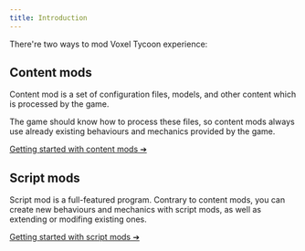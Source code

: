```yaml
---
title: Introduction
---
```


There're two ways to mod Voxel Tycoon experience:

## Content mods

Content mod is a set of configuration files, models, and other content which is processed by the game.

The game should know how to process these files, so content mods always use already existing behaviours and mechanics provided by the game.

[Getting started with content mods ➔](/guides/content-mods/creating-your-first-building-mod/)

## Script mods

Script mod is a full-featured program. Contrary to content mods, you can create new behaviours and mechanics with script mods, as well as extending or modifing existing ones.

[Getting started with script mods ➔](/guides/script-mods/creating-your-first-building-mod/)